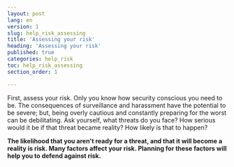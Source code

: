 ```yaml
---
layout: post
lang: en
version: 1
slug: help_risk_assessing
title: 'Assessing your risk'
heading: 'Assessing your risk'
published: true
categories: help_risk
toc: help_risk_assessing
section_order: 1

---
```


First, assess your risk. Only you know how security conscious you need to be. The consequences of surveillance and harassment have the potential to be severe; but, being overly cautious and constantly preparing for the worst can be debilitating. Ask yourself, what threats do you face? How serious would it be if that threat became reality? How likely is that to happen?

**The likelihood that you aren't ready for a threat, and that it will become a reality is risk. Many factors affect your risk. Planning for these factors will help you to defend against risk.**